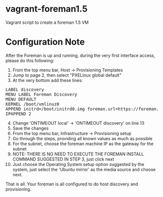 vagrant-foreman1.5
==================

Vagrant script to create a foreman 1.5 VM


Configuration Note
==================
After the Foreman is up and running, during the very first interface access, please do this following:

1. From the top menu bar, Host -> Provisioning Templates
2. Jump to page 2, then select "PXELinux global default"
3. At the very bottom add these lines:
<pre>
LABEL discovery
MENU LABEL Foreman Discovery
MENU DEFAULT
KERNEL /boot/vmlinuz0
APPEND initrd=/boot/initrd0.img foreman.url=https://foreman.cloudcomplab.ch root=live:/foreman.iso
IPAPPEND 2
</pre>
4. Change 'ONTIMEOUT local' -> 'ONTIMEOUT discovery' on line 13
5. Save the changes
6. From the top menu bar, Infrastructure -> Provisioning setup
7. Go through the steps, providing all known values as much as possible
8. For the subnet, choose the foreman machine IP as the gateway for the subnet
9. NOTE: THERE IS NO NEED TO EXECUTE THE FOREMAN INSTALL COMMAND SUGGESTED IN STEP 3, just click next
10. Just choose the Operating System setup option suggested by the system, just select the 'Ubuntu mirror' as the media source and choose next.

That is all. Your foreman is all configured to do host discovery and provisioning.
